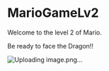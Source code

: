 # MarioGameLv2

Welcome to the level 2 of Mario.

Be ready to face the Dragon!!

![Uploading image.png…]()
